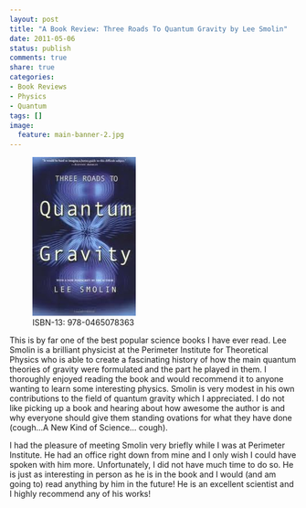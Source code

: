 ```yaml
---
layout: post
title: "A Book Review: Three Roads To Quantum Gravity by Lee Smolin"
date: 2011-05-06
status: publish
comments: true
share: true
categories:
- Book Reviews
- Physics
- Quantum
tags: []
image:
  feature: main-banner-2.jpg
---
```


<figure>
	<img src="assets/three_roads_to_quantum_gravity.jpeg" />
	<figcaption>ISBN-13: 978-0465078363</figcaption>
</figure>

This is by far one of the best popular science books I have ever read. Lee Smolin is a brilliant physicist at the Perimeter Institute for Theoretical Physics who is able to create a fascinating history of how the main quantum theories of gravity were formulated and the part he played in them. I thoroughly enjoyed reading the book and would recommend it to anyone wanting to learn some interesting physics. Smolin is very modest in his own contributions to the field of quantum gravity which I appreciated. I do not like picking up a book and hearing about how awesome the author is and why everyone should give them standing ovations for what they have done (cough...A New Kind of Science... cough).

I had the pleasure of meeting Smolin very briefly while I was at Perimeter Institute. He had an office right down from mine and I only wish I could have spoken with him more. Unfortunately, I did not have much time to do so. He is just as interesting in person as he is in the book and I would (and am going to) read anything by him in the future! He is an excellent scientist and I highly recommend any of his works!
